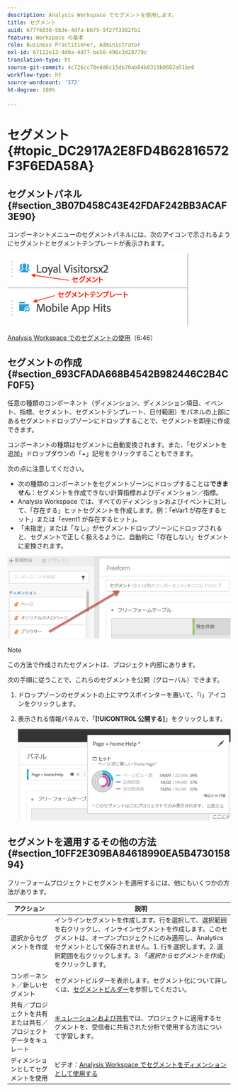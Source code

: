 ```yaml
---
description: Analysis Workspace でセグメントを使用します。
title: セグメント
uuid: 677f6030-5b3e-4dfa-bb79-9f27f3382fb1
feature: Workspace の基本
role: Business Practitioner, Administrator
exl-id: 67112e13-4d0a-4d77-be50-496c3d28779c
translation-type: ht
source-git-commit: 4c726cc78e4d6c15db70ab04b0319b0602a51be6
workflow-type: ht
source-wordcount: '372'
ht-degree: 100%

---
```


# セグメント {#topic_DC2917A2E8FD4B62816572F3F6EDA58A}

## セグメントパネル {#section_3B07D458C43E42FDAF242BB3ACAF3E90}

コンポーネントメニューのセグメントパネルには、次のアイコンで示されるようにセグメントとセグメントテンプレートが表示されます。

![](assets/segment_icons.png)

[Analysis Workspace でのセグメントの使用](https://docs.adobe.com/content/help/ja-JP/analytics-learn/tutorials/analysis-workspace/applying-segments/using-segments-in-analysis-workspace.html)（6:46）

## セグメントの作成 {#section_693CFADA668B4542B982446C2B4CF0F5}

任意の種類のコンポーネント（ディメンション、ディメンション項目、イベント、指標、セグメント、セグメントテンプレート、日付範囲）をパネルの上部にあるセグメントドロップゾーンにドロップすることで、セグメントを即座に作成できます。

コンポーネントの種類はセグメントに自動変換されます。また、「セグメントを追加」ドロップダウンの「+」記号をクリックすることもできます。

次の点に注意してください。

* 次の種類のコンポーネントをセグメントゾーンにドロップすることは&#x200B;**できません**：セグメントを作成できない計算指標およびディメンション／指標。
* Analysis Workspace では、すべてのディメンションおよびイベントに対して、「存在する」ヒットセグメントを作成します。例：「eVar1 が存在するヒット」または「event1 が存在するヒット」。
* 「未指定」または「なし」がセグメントドロップゾーンにドロップされると、セグメントで正しく扱えるように、自動的に「存在しない」セグメントに変換されます。

![](assets/segment-dropzone.png)

>[!NOTE]
>
>この方法で作成されたセグメントは、プロジェクト内部にあります。

次の手順に従うことで、これらのセグメントを公開（グローバル）できます。

1. ドロップゾーンのセグメントの上にマウスポインターを置いて、「i」アイコンをクリックします。
1. 表示される情報パネルで、「**[!UICONTROL 公開する]**」をクリックします。

   ![](assets/segment-info.png)

## セグメントを適用するその他の方法 {#section_10FF2E309BA84618990EA5B473015894}

フリーフォームプロジェクトにセグメントを適用するには、他にもいくつかの方法があります。

| アクション | 説明 |
|--- |--- |
| 選択からセグメントを作成 | インラインセグメントを作成します。行を選択して、選択範囲を右クリックし、インラインセグメントを作成します。このセグメントは、オープンプロジェクトにのみ適用し、Analytics セグメントとして保存されません。1. 行を選択します。2. 選択範囲を右クリックします。3. 「*選択からセグメントを作成*」をクリックします。 |
| コンポーネント／新しいセグメント | セグメントビルダーを表示します。セグメント化について詳しくは、[セグメントビルダー](https://docs.adobe.com/content/help/ja-JP/analytics/components/segmentation/segmentation-workflow/seg-build.html)を参照してください。 |
| 共有／プロジェクトを共有または共有／プロジェクトデータをキュレート | [キュレーションおよび共有](https://docs.adobe.com/content/help/ja-JP/analytics/analyze/analysis-workspace/curate-share/curate.html#concept_4A9726927E7C44AFA260E2BB2721AFC6)では、プロジェクトに適用するセグメントを、受信者に共有された分析で使用する方法について学習します。 |
| ディメンションとしてセグメントを使用 | ビデオ：[Analysis Workspace でセグメントをディメンションとして使用する](https://docs.adobe.com/content/help/ja-JP/analytics-learn/tutorials/components/segmentation/using-segments-as-dimensions-in-analysis-workspace.html) |
